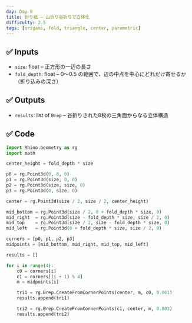 ```yaml
---
day: Day 9
title: 折り紙 – 山折り谷折りで立体化
difficulty: 2.5
tags: [origami, fold, triangle, center, parametric]
---
```


## ✅ Inputs

- `size`: float – 正方形の一辺の長さ
- `fold_depth`: float – 0〜0.5 の範囲で、辺の中点を中心にどれだけ寄せるか（折り込みの深さ）

## ✅ Outputs

- `results`: list of `Brep` – 谷折りされた8枚の三角面からなる立体構造

## ✅ Code

```python
import Rhino.Geometry as rg
import math

center_height = fold_depth * size

p0 = rg.Point3d(0, 0, 0)
p1 = rg.Point3d(size, 0, 0)
p2 = rg.Point3d(size, size, 0)
p3 = rg.Point3d(0, size, 0)

center = rg.Point3d(size / 2, size / 2, center_height)

mid_bottom = rg.Point3d(size / 2, 0 + fold_depth * size, 0)
mid_right  = rg.Point3d(size - fold_depth * size, size / 2, 0)
mid_top    = rg.Point3d(size / 2, size - fold_depth * size, 0)
mid_left   = rg.Point3d(0 + fold_depth * size, size / 2, 0)

corners = [p0, p1, p2, p3]
midpoints = [mid_bottom, mid_right, mid_top, mid_left]

results = []

for i in range(4):
    c0 = corners[i]
    c1 = corners[(i + 1) % 4]
    m = midpoints[i]

    tri1 = rg.Brep.CreateFromCornerPoints(center, m, c0, 0.001)
    results.append(tri1)

    tri2 = rg.Brep.CreateFromCornerPoints(c1, center, m, 0.001)
    results.append(tri2)

```
